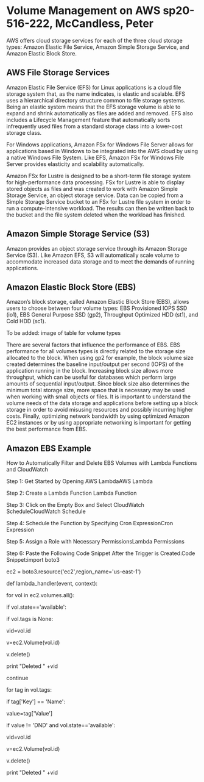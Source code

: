 # Volume Management on AWS sp20-516-222, McCandless, Peter

AWS offers cloud storage services for each of the three cloud storage types: Amazon Elastic File Service, Amazon Simple Storage Service, and Amazon Elastic Block Store. 

## AWS File Storage Services

Amazon Elastic File Service (EFS) for Linux applications is a cloud file storage system that, as the name indicates, is elastic and scalable.  EFS uses a hierarchical directory structure common to file storage systems.  Being an elastic system means that the EFS storage volume is able to expand and shrink automatically as files are added and removed.  EFS also includes a Lifecycle Management feature that automatically sorts infrequently used files from a standard storage class into a lower-cost storage class.

For Windows applications, Amazon FSx for Windows File Server allows for applications based in Windows to be integrated into the AWS cloud by using a native Windows File System.  Like EFS, Amazon FSx for Windows File Server provides elasticity and scalability automatically.

Amazon FSx for Lustre is designed to be a short-term file storage system for high-performance data processing.  FSx for Lustre is able to display stored objects as files and was created to work with Amazon Simple Storage Service, an object storage service.  Data can be copied from a Simple Storage Service bucket to an FSx for Lustre file system in order to run a compute-intensive workload.  The results can then be written back to the bucket and the file system deleted when the workload has finished.       

## Amazon Simple Storage Service (S3)

Amazon provides an object storage service through its Amazon Storage Service (S3).  Like Amazon EFS, S3 will automatically scale volume to accommodate increased data storage and to meet the demands of running applications.   

## Amazon Elastic Block Store (EBS)

Amazon’s block storage, called Amazon Elastic Block Store (EBS), allows users to choose between four volume types: EBS Provisioned IOPS SSD (io1), EBS General Purpose SSD (gp2), Throughput Optimized HDD (st1), and Cold HDD (sc1).

To be added: image of table for volume types

There are several factors that influence the performance of EBS.  EBS performance for all volumes types is directly related to the storage size allocated to the block.  When using gp2 for example, the block volume size created determines the baseline input/output per second (IOPS) of the application running in the block.  Increasing block size allows more throughput, which can be useful for databases which perform large amounts of sequential input/output.  Since block size also determines the minimum total storage size, more space that is necessary may be used when working with small objects or files.  It is important to understand the volume needs of the data storage and applications before setting up a block storage in order to avoid misusing resources and possibly incurring higher costs.  Finally, optimizing network bandwidth by using optimized Amazon EC2 instances or by using appropriate networking is important for getting the best performance from EBS.  

## Amazon EBS Example

How to Automatically Filter and Delete EBS Volumes with Lambda Functions and CloudWatch

Step 1: Get Started by Opening AWS LambdaAWS Lambda

Step 2: Create a Lambda Function Lambda Function 

Step 3: Click on the Empty Box and Select CloudWatch ScheduleCloudWatch Schedule

Step 4: Schedule the Function by Specifying Cron ExpressionCron Expression

Step 5: Assign a Role with Necessary PermissionsLambda Permissions

Step 6: Paste the Following Code Snippet After the Trigger is Created.Code Snippet:import boto3

ec2 = boto3.resource('ec2',region_name='us-east-1')

def lambda_handler(event, context):

for vol in ec2.volumes.all():

if vol.state=='available':

if vol.tags is None:

vid=vol.id

v=ec2.Volume(vol.id)

v.delete()

print "Deleted " +vid

continue

for tag in vol.tags:

if tag['Key'] == 'Name':

value=tag['Value']

if value != 'DND' and vol.state=='available':

vid=vol.id

v=ec2.Volume(vol.id)

v.delete()

print "Deleted " +vid


